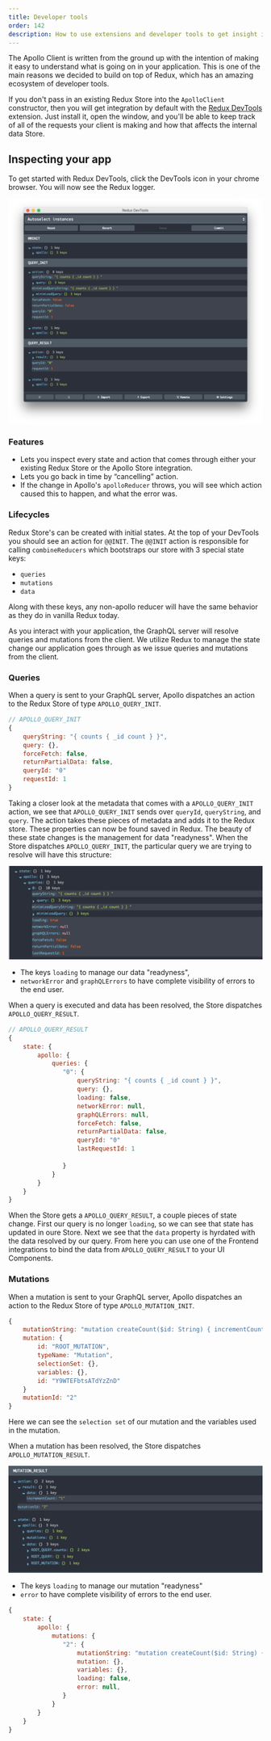```yaml
---
title: Developer tools
order: 142
description: How to use extensions and developer tools to get insight into what your app is doing.
---
```


The Apollo Client is written from the ground up with the intention of making it easy to understand what is going on in your application. This is one of the main reasons we decided to build on top of Redux, which has an amazing ecosystem of developer tools.

If you don't pass in an existing Redux Store into the `ApolloClient` constructor, then you will get integration by default with the [Redux DevTools](https://chrome.google.com/webstore/detail/redux-devtools/lmhkpmbekcpmknklioeibfkpmmfibljd?hl=en) extension. Just install it, open the window, and you'll be able to keep track of all of the requests your client is making and how that affects the internal data Store.

<h2 id="demo">Inspecting your app</h2>

To get started with Redux DevTools, click the DevTools icon in your chrome browser. You will now see the Redux logger.

![DevTools](../assets/devtools/devtools.png)

### Features

* Lets you inspect every state and action that comes through either your existing Redux Store or the Apollo Store integration.
* Lets you go back in time by “cancelling” action.
* If the change in Apollo's `apolloReducer` throws, you will see which action caused this to happen, and what the error was.

### Lifecycles 

Redux Store's can be created with initial states. At the top of your DevTools you should see an action for `@@INIT`. The `@@INIT` action is responsible for calling `combineReducers` which bootstraps our store with 3 special state keys:

* `queries` 
* `mutations`
* `data`

Along with these keys, any non-apollo reducer will have the same behavior as they do in vanilla Redux today. 

As you interact with your application, the GraphQL server will resolve queries and mutations from the client. We utilize Redux to manage the state change our application goes through as we issue queries and mutations from the client.
  
### Queries

When a query is sent to your GraphQL server, Apollo dispatches an action to the Redux Store of type `APOLLO_QUERY_INIT`.

```js
// APOLLO_QUERY_INIT
{
    queryString: "{ counts { _id count } }",
    query: {},
    forceFetch: false,
    returnPartialData: false,
    queryId: "0"
    requestId: 1
}
```

Taking a closer look at the metadata that comes with a `APOLLO_QUERY_INIT` action, we see that `APOLLO_QUERY_INIT` sends over `queryId`, `queryString`, and `query`. The action takes these pieces of metadata and adds it to the Redux store. These properties can now be found saved in Redux. 
The beauty of these state changes is the management for data "readyness". When the Store dispatches `APOLLO_QUERY_INIT`, the particular query we are trying to resolve will have this structure:

![QUERY_INIT_DATA](../assets/devtools/query-init-data.png)

* The keys `loading` to manage our data "readyness", 
* `networkError` and `graphQLErrors` to have complete visibility of errors to the end user.

When a query is executed and data has been resolved, the Store dispatches `APOLLO_QUERY_RESULT`.

```js
// APOLLO_QUERY_RESULT
{
    state: {
        apollo: {
            queries: {
               "0": {
                   queryString: "{ counts { _id count } }",
                   query: {},
                   loading: false,
                   networkError: null,
                   graphQLErrors: null,
                   forceFetch: false,
                   returnPartialData: false,
                   queryId: "0"
                   lastRequestId: 1
               
               }
            }
        }
    }
}
```

When the Store gets a `APOLLO_QUERY_RESULT`, a couple pieces of state change. First our query is no longer `loading`, so we can see that state has updated in oure Store. Next we see that the `data` property is hyrdated with the data resolved by our query. From here you can use one of the Frontend integrations to bind the data from `APOLLO_QUERY_RESULT` to your UI Components. 

### Mutations

When a mutation is sent to your GraphQL server, Apollo dispatches an action to the Redux Store of type `APOLLO_MUTATION_INIT`.

```js
{
    mutationString: "mutation createCount($id: String) { incrementCount(id: $id) } ",
    mutation: {
        id: "ROOT_MUTATION",
        typeName: "Mutation",
        selectionSet: {},
        variables: {},
        id: "Y9WTEFbtsATdYzZnD"
    }
    mutationId: "2"
}
```

Here we can see the `selection set` of our mutation and the variables used in the mutation. 

When a mutation has been resolved, the Store dispatches `APOLLO_MUTATION_RESULT`. 

![MUTATION_RESULT](../assets/devtools/mutation-result.png)

* The keys `loading` to manage our mutation "readyness" 
* `error` to have complete visibility of errors to the end user.

```js
{
    state: {
        apollo: {
            mutations: {
               "2": {
                   mutationString: "mutation createCount($id: String) { incrementCount(id: $id) } ",
                   mutation: {},
                   variables: {},
                   loading: false,
                   error: null,
               }
            }
        }
    }
}

```
